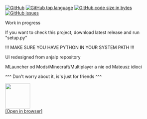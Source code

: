 [![GitHub](https://img.shields.io/github/license/Bre3n/MLauncher?logo=Github)](https://github.com/Bre3n/MLauncher/blob/master/LICENSE) [![GitHub top language](https://img.shields.io/github/languages/top/Bre3n/MLauncher?logo=github)](https://github.com/Bre3n/MLauncher) [![GitHub code size in bytes](https://img.shields.io/github/languages/code-size/Bre3n/MLauncher?logo=github)](https://github.com/Bre3n/MLauncher) [![GitHub issues](https://img.shields.io/github/issues/Bre3n/MLauncher?logo=github)](https://github.com/Bre3n/MLauncher/issues)

Work in progress

If you want to check this project, download latest release and run "setup.py"

!!! MAKE SURE YOU HAVE PYTHON IN YOUR SYSTEM PATH !!!

UI redesigned from <a href="https://github.com/anjalp/Minimalistic-Flat-Modern-GUI-Template" target="_blank" style="text-decoration:none;">anjalp repository</a>


MLauncher od Mods/Minecraft/Multiplayer a nie od Mateusz idioci

^^^ Don't worry about it, is's just for friends ^^^


<a href="https://github.dev/Bre3n/MLauncher"><img src="https://ashgrennan.com/post/how-do-i-rename-a-local-git-branch/tl2.png" width="80px" height="80px">
<br>[Open in browser]</a>
